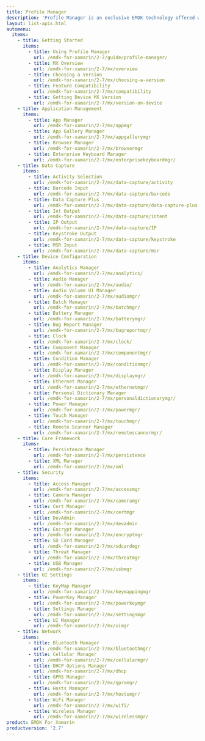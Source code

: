 ```yaml
---
title: Profile Manager
description: 'Profile Manager is an exclusive EMDK technology offered within your IDE, providing a GUI based development tool. This allows you to write fewer lines of code resulting in reduced development time, effort and errors.'
layout: list-apis.html
automenu:
  items:
    - title: Getting Started
      items:
        - title: Using Profile Manager
          url: /emdk-for-xamarin/2-7/guide/profile-manager/
        - title: MX Overview
          url: /emdk-for-xamarin/2-7/mx/overview
        - title: Choosing a Version
          url: /emdk-for-xamarin/2-7/mx/choosing-a-version
        - title: Feature Compatibility
          url: /emdk-for-xamarin/2-7/mx/compatibility
        - title: Getting Device MX Version
          url: /emdk-for-xamarin/2-7/mx/version-on-device
    - title: Application Management
      items:
        - title: App Manager
          url: /emdk-for-xamarin/2-7/mx/appmgr
        - title: App Gallery Manager
          url: /emdk-for-xamarin/2-7/mx/appgallerymgr
        - title: Browser Manager
          url: /emdk-for-xamarin/2-7/mx/browsermgr
        - title: Enterprise Keyboard Manager
          url: /emdk-for-xamarin/2-7/mx/enterprisekeyboardmgr/
    - title: Data Capture
      items:
        - title: Activity Selection
          url: /emdk-for-xamarin/2-7/mx/data-capture/activity
        - title: Barcode Input
          url: /emdk-for-xamarin/2-7/mx/data-capture/barcode
        - title: Data Capture Plus
          url: /emdk-for-xamarin/2-7/mx/data-capture/data-capture-plus
        - title: Int Output
          url: /emdk-for-xamarin/2-7/mx/data-capture/intent
        - title: IP Output
          url: /emdk-for-xamarin/2-7/mx/data-capture/IP
        - title: Keystroke Output
          url: /emdk-for-xamarin/2-7/mx/data-capture/keystroke
        - title: MSR Input
          url: /emdk-for-xamarin/2-7/mx/data-capture/msr
    - title: Device Configuration
      items:
        - title: Analytics Manager
          url: /emdk-for-xamarin/2-7/mx/analytics/
        - title: Audio Manager
          url: /emdk-for-xamarin/2-7/mx/audio/
        - title: Audio Volume UI Manager
          url: /emdk-for-xamarin/2-7/mx/audiomgr/
        - title: Batch Manager
          url: /emdk-for-xamarin/2-7/mx/batchmgr/
        - title: Battery Manager
          url: /emdk-for-xamarin/2-7/mx/batterymgr/
        - title: Bug Report Manager
          url: /emdk-for-xamarin/2-7/mx/bugreportmgr/
        - title: Clock
          url: /emdk-for-xamarin/2-7/mx/clock/
        - title: Component Manager
          url: /emdk-for-xamarin/2-7/mx/componentmgr/
        - title: Condition Manager
          url: /emdk-for-xamarin/2-7/mx/conditionmgr/
        - title: Display Manager
          url: /emdk-for-xamarin/2-7/mx/displaymgr/
        - title: Ethernet Manager
          url: /emdk-for-xamarin/2-7/mx/ethernetmgr/
        - title: Personal Dictionary Manager
          url: /emdk-for-xamarin/2-7/mx/personaldictionarymgr/
        - title: Power Manager
          url: /emdk-for-xamarin/2-7/mx/powermgr/
        - title: Touch Manager
          url: /emdk-for-xamarin/2-7/mx/touchmgr/
        - title: Remote Scanner Manager
          url: /emdk-for-xamarin/2-7/mx/remotescannermgr/
    - title: Core Framework
      items:
        - title: Persistence Manager
          url: /emdk-for-xamarin/2-7/mx/persistence
        - title: XML Manager
          url: /emdk-for-xamarin/2-7/mx/xml
    - title: Security
      items:
        - title: Access Manager
          url: /emdk-for-xamarin/2-7/mx/accessmgr
        - title: Camera Manager
          url: /emdk-for-xamarin/2-7/mx/cameramgr
        - title: Cert Manager
          url: /emdk-for-xamarin/2-7/mx/certmgr
        - title: DevAdmin
          url: /emdk-for-xamarin/2-7/mx/devadmin
        - title: Encrypt Manager
          url: /emdk-for-xamarin/2-7/mx/encryptmgr
        - title: SD Card Manager
          url: /emdk-for-xamarin/2-7/mx/sdcardmgr
        - title: Threat Manager
          url: /emdk-for-xamarin/2-7/mx/threatmgr
        - title: USB Manager
          url: /emdk-for-xamarin/2-7/mx/usbmgr
    - title: UI Settings
      items:
        - title: KeyMap Manager
          url: /emdk-for-xamarin/2-7/mx/keymappingmgr
        - title: PowerKey Manager
          url: /emdk-for-xamarin/2-7/mx/powerkeymgr
        - title: Settings Manager
          url: /emdk-for-xamarin/2-7/mx/settingsmgr
        - title: UI Manager
          url: /emdk-for-xamarin/2-7/mx/uimgr
    - title: Network
      items:
        - title: Bluetooth Manager
          url: /emdk-for-xamarin/2-7/mx/bluetoothmgr/
        - title: Cellular Manager
          url: /emdk-for-xamarin/2-7/mx/cellularmgr/
        - title: DHCP Options Manager
          url: /emdk-for-xamarin/2-7/mx/dhcp
        - title: GPRS Manager
          url: /emdk-for-xamarin/2-7/mx/gprsmgr/
        - title: Hosts Manager
          url: /emdk-for-xamarin/2-7/mx/hostsmgr/
        - title: WiFi Manager
          url: /emdk-for-xamarin/2-7/mx/wifi/
        - title: Wireless Manager
          url: /emdk-for-xamarin/2-7/mx/wirelessmgr/
product: EMDK For Xamarin
productversion: '2.7'
---
```















